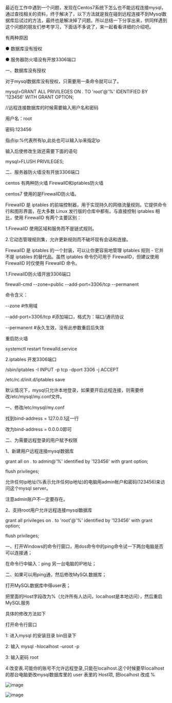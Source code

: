 最近在工作中遇到一个问题，发现在Centos7系统下怎么也不能远程连接mysql，通过查找相关的资料，终于解决了，以下方法就是我在碰到远程连接不到Mysql数据库后试过的方法，最终也是解决掉了问题。所以总结一下分享出来，供同样遇到这个问题的朋友们参考学习，下面话不多说了，来一起看看详细的介绍吧。



有两种原因



● 数据库没有授权



● 服务器防火墙没有开放3306端口



一、数据库没有授权



对于mysql数据库没有授权，只需要用一条命令就可以了。



mysql>GRANT ALL PRIVILEGES ON *.* TO 'root'@'%' IDENTIFIED BY '123456' WITH GRANT OPTION;



//远程连接数据库的时候需要输入用户名和密码



用户名：root



密码:123456



指点ip:%代表所有Ip,此处也可以输入Ip来指定Ip



输入后使修改生效还需要下面的语句



mysql>FLUSH PRIVILEGES;



二、服务器防火墙没有开放3306端口



centos 有两种防火墙 FirewallD和iptables防火墙



centos7 使用的是FirewallD防火墙。



FirewallD 是 iptables 的前端控制器，用于实现持久的网络流量规则。它提供命令行和图形界面，在大多数 Linux 发行版的仓库中都有。与直接控制 iptables 相比，使用 FirewallD 有两个主要区别：



1.FirewallD 使用区域和服务而不是链式规则。



2.它动态管理规则集，允许更新规则而不破坏现有会话和连接。



FirewallD 是 iptables 的一个封装，可以让你更容易地管理 iptables 规则 - 它并不是 iptables 的替代品。虽然 iptables 命令仍可用于 FirewallD，但建议使用 FirewallD 时仅使用 FirewallD 命令。



1.FirewallD防火墙开放3306端口



firewall-cmd --zone=public --add-port=3306/tcp --permanent



命令含义：



--zone #作用域



--add-port=3306/tcp #添加端口，格式为：端口/通讯协议



--permanent  #永久生效，没有此参数重启后失效



重启防火墙



systemctl restart firewalld.service



2.iptables 开发3306端口



/sbin/iptables -I INPUT -p tcp -dport 3306 -j ACCEPT



/etc/rc.d/init.d/iptables save



默认情况下，mysql只允许本地登录，如果要开启远程连接，则需要修改/etc/mysql/my.conf文件。

一、修改/etc/mysql/my.conf

找到bind-address = 127.0.0.1这一行

改为bind-address = 0.0.0.0即可

二、为需要远程登录的用户赋予权限

1、新建用户远程连接mysql数据库

grant all on *.* to admin@'%' identified by '123456' with grant option; 

flush privileges;

允许任何ip地址(%表示允许任何ip地址)的电脑用admin帐户和密码(123456)来访问这个mysql server。

注意admin账户不一定要存在。

2、支持root用户允许远程连接mysql数据库

grant all privileges on *.* to 'root'@'%' identified by '123456' with grant option;

flush privileges;

一、打开Windows的命令行窗口，用dos命令中的ping命令试一下两台电脑是否可以连接通；

在命令行中输入：ping 另一台电脑的IP地址；

二、如果可以用ping通，然后修改MySQL数据库；

打开MySQL数据库中得user表；

把里面的Host字段改为%（允许所有人访问，localhost是本地访问），然后重启MySQL服务

具体的修改方法如下

打开命令行窗口

1:  进入mysql 的安装目录 bin目录下

2:  输入 mysql -hlocalhost -uroot -p 

3:  输入密码 root

4:改变表.可能你的账号不允许远程登录,只能在localhost.这个时候要早localhost 的那台电脑更改mysql数据库里的 user 表里的 Host项, 把localhost 改成 %

![image](https://typoralim.oss-cn-beijing.aliyuncs.com/img/20210517165557.webp)

![image](https://typoralim.oss-cn-beijing.aliyuncs.com/img/20210517165559.webp)
